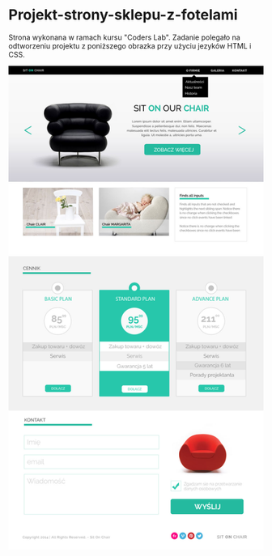 # Projekt-strony-sklepu-z-fotelami
Strona wykonana w ramach kursu "Coders Lab". Zadanie polegało na odtworzeniu projektu z poniższego obrazka przy użyciu jezyków HTML i CSS.








![alt tag](https://github.com/agzaim/Projekt-strony-sklepu-z-fotelami/blob/master/warsztat1.jpg)
